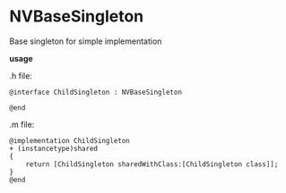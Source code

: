 # NVBaseSingleton
Base singleton for simple implementation

**usage**

.h file:
```objc
@interface ChildSingleton : NVBaseSingleton

@end
```

.m file:
```objc
@implementation ChildSingleton
+ (instancetype)shared
{
    return [ChildSingleton sharedWithClass:[ChildSingleton class]];
}
@end
```
